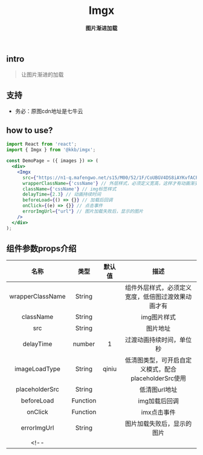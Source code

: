 <h1 align="center"> Imgx  </h1>
<p align="center">
  <b >图片渐进加载</b>
</p>

<br>

## intro

> 让图片渐进的加载

## 支持

* 务必：原图cdn地址是七牛云

## how to use?

``` jsx
import React from 'react';
import { Imgx } from '@kkb/imgx';

const DemoPage = ({ images }) => (
  <div>
    <Imgx
      src={"https://n1-q.mafengwo.net/s15/M00/52/1F/CoUBGV4DS8iAYKvfACPhDULBto4374.png"}
      wrapperClassName={'cssName'} // 外层样式，必须定义宽高，这样才有动画渐变效果
      className={'cssName'} // img标签样式
      delayTime={2.3} // 动画持续时间
      beforeLoad={() => {}} // 加载后回调
      onClick={(e) => {}} // 点击事件
      errorImgUrl={"url"} // 图片加载失败后，显示的图片
    />
  </div>
);

```

## 组件参数props介绍

| 名称 | 类型 | 默认值 | 描述 |
| :-: | :-: | :-: | :-: |
|  wrapperClassName    |   String  |     |   组件外层样式，必须定义宽度，低倍图过渡效果动画才有  |
|  className    |   String  |     |   img图片样式  |
|  src   |  String   |     |  图片地址   |
|  delayTime   |   number  |  1   |   过渡动画持续时间，单位秒  |
|  imageLoadType   |   String  |  qiniu   |  低清图类型，可开启自定义模式，配合placeholderSrc使用   |
|  placeholderSrc   |   String  |     |   低清图url地址  |
|  beforeLoad   | Function    |     |  img加载后回调   |
|  onClick   | Function    |     | imx点击事件    |
|   errorImgUrl  |  String   |     |  图片加载失败后，显示的图片   |
<!-- |     |     |     |     | -->
